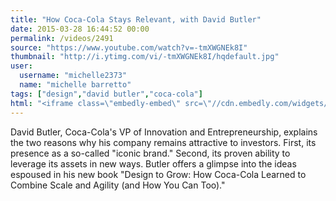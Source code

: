 ```yaml
---
title: "How Coca-Cola Stays Relevant, with David Butler"
date: 2015-03-28 16:44:52 00:00
permalink: /videos/2491
source: "https://www.youtube.com/watch?v=-tmXWGNEk8I"
thumbnail: "http://i.ytimg.com/vi/-tmXWGNEk8I/hqdefault.jpg"
user:
  username: "michelle2373"
  name: "michelle barretto"
tags: ["design","david butler","coca-cola"]
html: "<iframe class=\"embedly-embed\" src=\"//cdn.embedly.com/widgets/media.html?src=http%3A%2F%2Fwww.youtube.com%2Fembed%2F-tmXWGNEk8I%3Fwmode%3Dtransparent%26feature%3Doembed&wmode=transparent&url=https%3A%2F%2Fwww.youtube.com%2Fwatch%3Fv%3D-tmXWGNEk8I&image=http%3A%2F%2Fi.ytimg.com%2Fvi%2F-tmXWGNEk8I%2Fhqdefault.jpg&key=daaebf4d9cdd46779200162d0ca86e20&type=text%2Fhtml&schema=youtube\" width=\"854\" height=\"480\" scrolling=\"no\" frameborder=\"0\" allowfullscreen></iframe>"
---
```


David Butler, Coca-Cola's VP of Innovation and Entrepreneurship, explains the two reasons why his company remains attractive to investors. First, its presence as a so-called "iconic brand." Second, its proven ability to leverage its assets in new ways. Butler offers a glimpse into the ideas espoused in his new book "Design to Grow: How Coca-Cola Learned to Combine Scale and Agility (and How You Can Too)."